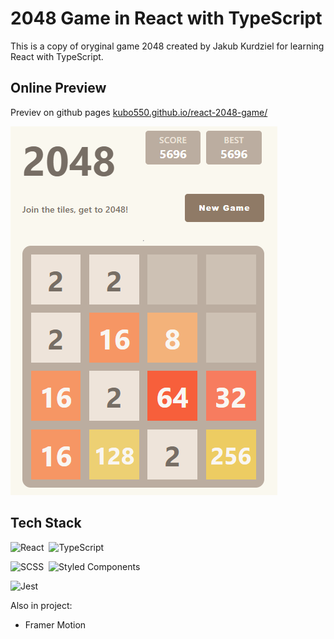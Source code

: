  # 2048 Game in React with TypeScript
 
 This is a copy of oryginal game 2048 created by Jakub Kurdziel for learning React with TypeScript.
 
 
 ## Online Preview
 
 Previev on github pages [kubo550.github.io/react-2048-game/](https://kubo550.github.io/react-2048-game/)

 ![Preview](https://raw.githubusercontent.com/kubo550/react-2048-game/master/preview.png)

## Tech Stack


![React](https://img.shields.io/badge/-React-05122A?style=flat&logo=react)&nbsp;
![TypeScript](https://img.shields.io/badge/-TypeScript-05122A?style=flat&logo=typescript)&nbsp;

![SCSS](https://img.shields.io/badge/-SCSS-05122A?style=flat&logo=SASS)&nbsp;
![Styled Components](https://img.shields.io/badge/-styled_components-05122A?style=flat&logo=styled-components)&nbsp;

![Jest](https://img.shields.io/badge/-jest-05122A?&style=flat&logo=jest)

Also in project: 

* Framer Motion 

